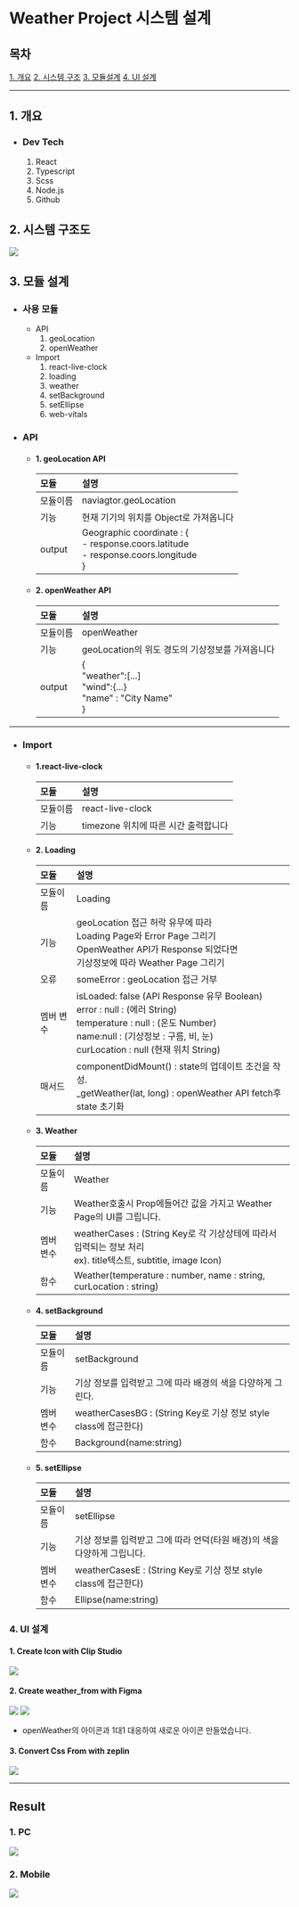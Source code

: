 
# Weather Project 시스템 설계

## 목차
[1. 개요](#dev-tech)
[2. 시스템 구조](#2-시스템-구조도)
[3. 모듈설계](#3-모듈-설계)
[4. UI 설계](#4-ui-설계)

---

## 1. 개요
* ### Dev Tech
    1. React
    2. Typescript
    3. Scss
    4. Node.js
    5. Github

## 2. 시스템 구조도
![](2022-04-25-06-23-27.png)

## 3. 모듈 설계
* ### 사용 모듈
  * API
    1. geoLocation
    2. openWeather
  * Import
    1. react-live-clock
    2. loading
    3. weather
    4. setBackground
    5. setEllipse
    6. web-vitals

* ### API
  * #### 1. geoLocation API
    |모듈|설명|
    |:--|:--|
    |모듈이름|naviagtor.geoLocation|
    |기능|현재 기기의 위치를 Object로 가져옵니다|
    |output|Geographic coordinate : {<br> - response.coors.latitude<br> - response.coors.longitude<br>}|

  * #### 2. openWeather API
    |모듈|설명|
    |:--|:--|
    |모듈이름|openWeather|
    |기능|geoLocation의 위도 경도의 기상정보를 가져옵니다|
    |output|{<br>"weather":[...]<br>"wind":{...}<br>"name" : "City Name"<br>}|

---

* ### Import
    * #### 1.react-live-clock
        |모듈|설명|
        |:--|:--|
        |모듈이름|react-live-clock|
        |기능|timezone 위치에 따른 시간 출력합니다|

    * #### 2. Loading
        |모듈|설명|
        |:--|:--|
        |모듈이름|Loading|
        |기능|geoLocation 접근 허락 유무에 따라<br>Loading Page와 Error Page 그리기<br>OpenWeather API가 Response 되었다면<br> 기상정보에 따라 Weather Page 그리기 |
        |오류|someError : geoLocation 접근 거부|
        |멤버 변수|isLoaded: false (API Response 유무 Boolean) <br>error : null : (에러 String) <br>temperature : null : (온도 Number)<br>name:null : (기상정보 : 구름, 비, 눈)<br>curLocation : null (현재 위치 String)<br>|
        |매서드|componentDidMount() : state의 업데이트 조건을 작성.<br>_getWeather(lat, long) : openWeather API fetch후 state 초기화|

    * #### 3. Weather
        |모듈|설명|
        |:--|:--|
        |모듈이름|Weather|
        |기능|Weather호출시 Prop에들어간 값을 가지고 Weather Page의 UI를 그립니다.|
        |멤버 변수|weatherCases : (String Key로 각 기상상테에 따라서 입력되는 정보 처리 <br>ex). title텍스트, subtitle, image Icon)|
        |함수|Weather(temperature : number, name : string, curLocation : string)|

    * #### 4. setBackground
        |모듈|설명|
        |:--|:--|
        |모듈이름|setBackground|
        |기능|기상 정보를 입력받고 그에 따라 배경의 색을 다양하게 그린다.|
        |멤버 변수|weatherCasesBG : (String Key로 기상 정보 style class에 접근한다) |
        |함수|Background(name:string)|
    * #### 5. setEllipse
        |모듈|설명|
        |:--|:--|
        |모듈이름|setEllipse|
        |기능|기상 정보를 입력받고 그에 따라 언덕(타원 배경)의 색을 다양하게 그립니다.|
        |멤버 변수|weatherCasesE : (String Key로 기상 정보 style class에 접근한다) |
        |함수|Ellipse(name:string)|

 
### 4. UI 설계
#### 1. Create Icon with Clip Studio
![](2022-04-25-06-14-44.png)

#### 2. Create weather_from with Figma
![](2022-04-25-06-11-42.png)
![](2022-04-25-06-17-33.png)
* openWeather의 아이콘과 1대1 대응하여 새로운 아이콘 만들었습니다.

#### 3. Convert Css From with zeplin
![](2022-04-25-06-16-22.png)

---

## Result
### 1. PC
![](2022-04-25-06-39-39.png)

### 2. Mobile
![](2022-04-25-06-40-12.png)
